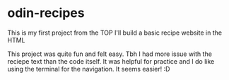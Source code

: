 # odin-recipes
This is my first project from the TOP
I'll build a basic recipe website in the HTML

This project was quite fun and felt easy. Tbh I had more issue with the reciepe text than the code itself. It was helpful for practice and I do like using the terminal for the navigation. It seems easier! :D